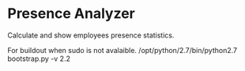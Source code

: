 Presence Analyzer
=================

Calculate and show employees presence statistics.

For buildout when sudo is not avalaible.
/opt/python/2.7/bin/python2.7 bootstrap.py -v 2.2